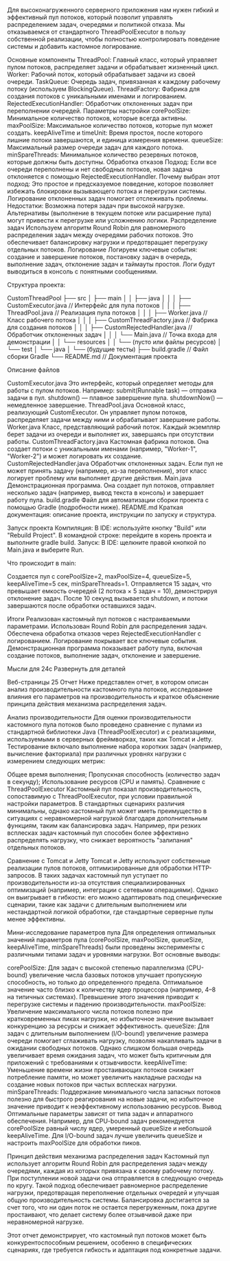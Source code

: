 Для высоконагруженного серверного приложения нам нужен гибкий и эффективный пул потоков, 
который позволит управлять распределением задач, очередями и политикой отказа. 
Мы отказываемся от стандартного ThreadPoolExecutor в пользу собственной реализации, 
чтобы полностью контролировать поведение системы и добавить кастомное логирование. 

Основные компоненты
ThreadPool: Главный класс, который управляет пулом потоков, 
распределяет задачи и обрабатывает жизненный цикл.
Worker: Рабочий поток, который обрабатывает задачи из своей очереди.
TaskQueue: Очередь задач, привязанная к каждому рабочему потоку 
(используем BlockingQueue).
ThreadFactory: Фабрика для создания потоков с уникальными именами и логированием.
RejectedExecutionHandler: Обработчик отклоненных задач при переполнении очередей.
Параметры настройки
corePoolSize: Минимальное количество потоков, которые всегда активны.
maxPoolSize: Максимальное количество потоков, которые пул может создать.
keepAliveTime и timeUnit: Время простоя, после которого лишние потоки завершаются, 
и единица измерения времени.
queueSize: Максимальный размер очереди задач для каждого потока.
minSpareThreads: Минимальное количество резервных потоков, которые должны быть доступны.
Обработка отказов
Подход: Если все очереди переполнены и нет свободных потоков, 
новая задача отклоняется с помощью RejectedExecutionHandler.
Почему выбран этот подход: Это простое и предсказуемое поведение, 
которое позволяет избежать блокировки вызывающего потока и перегрузки системы. 
Логирование отклоненных задач помогает отслеживать проблемы.
Недостатки: Возможна потеря задач при высокой нагрузке. 
Альтернативы (выполнение в текущем потоке или расширение пула) могут привести к перегрузке или усложнению логики.
Распределение задач
Используем алгоритм Round Robin для равномерного распределения задач 
между очередями рабочих потоков. Это обеспечивает балансировку нагрузки 
и предотвращает перегрузку отдельных потоков.
Логирование
Логируем ключевые события: создание и завершение потоков, 
постановку задач в очередь, выполнение задач, 
отклонение задач и таймауты простоя. 
Логи будут выводиться в консоль с понятными сообщениями.

Структура проекта:

CustomThreadPool
├── src
│   ├── main
│   │   ├── java
│   │   │   ├── CustomExecutor.java          // Интерфейс для пула потоков
│   │   │   ├── ThreadPool.java              // Реализация пула потоков
│   │   │   ├── Worker.java                  // Класс рабочего потока
│   │   │   ├── CustomThreadFactory.java     // Фабрика для создания потоков
│   │   │   ├── CustomRejectedHandler.java   // Обработчик отклоненных задач
│   │   │   └── Main.java                    // Точка входа для демонстрации
│   │   └── resources
│   │       └── (пусто или файлы ресурсов)
│   └── test
│       └── java
│           └── (будущие тесты)
├── build.gradle                             // Файл сборки Gradle
└── README.md                                // Документация проекта

Описание файлов

CustomExecutor.java
Это интерфейс, который определяет методы для работы с пулом потоков. Например:
submit(Runnable task) — отправка задачи в пул.
shutdown() — плавное завершение пула.
shutdownNow() — немедленное завершение.
ThreadPool.java
Основной класс, реализующий CustomExecutor. Он управляет пулом потоков, распределяет задачи между ними и обрабатывает завершение работы.
Worker.java
Класс, представляющий рабочий поток. Каждый экземпляр берет задачи из очереди и выполняет их, завершаясь при отсутствии работы.
CustomThreadFactory.java
Кастомная фабрика потоков. Она создает потоки с уникальными именами (например, "Worker-1", "Worker-2") и может логировать их создание.
CustomRejectedHandler.java
Обработчик отклоненных задач. Если пул не может принять задачу (например, из-за переполнения), этот класс логирует проблему или выполняет другие действия.
Main.java
Демонстрационная программа. Она создает пул потоков, отправляет несколько задач (например, вывод текста в консоль) и завершает работу пула.
build.gradle
Файл для автоматизации сборки проекта с помощью Gradle (подробности ниже).
README.md
Краткая документация: описание проекта, инструкции по запуску и структура.


Запуск проекта
Компиляция:
В IDE: используйте кнопку "Build" или "Rebuild Project".
В командной строке: перейдите в корень проекта и выполните gradle build.
Запуск:
В IDE: щелкните правой кнопкой по Main.java и выберите Run.

Что происходит в main:

Создается пул с corePoolSize=2, maxPoolSize=4, queueSize=5, keepAliveTime=5 сек, minSpareThreads=1.
Отправляется 15 задач, что превышает емкость очередей (2 потока × 5 задач = 10), демонстрируя отклонение задач.
После 10 секунд вызывается shutdown, и потоки завершаются после обработки оставшихся задач.

Итоги
Реализован кастомный пул потоков с настраиваемыми параметрами.
Использован Round Robin для распределения задач.
Обеспечена обработка отказов через RejectedExecutionHandler с логированием.
Логирование покрывает все ключевые события.
Демонстрационная программа показывает работу пула, включая создание потоков, выполнение задач, отклонение и завершение.

Мысли для
24с
Развернуть для деталей



Веб-страницы 25
Отчет
Ниже представлен отчет, в котором описан анализ производительности кастомного пула потоков, 
исследование влияния его параметров на производительность и краткое объяснение принципа действия механизма распределения задач.

Анализ производительности
Для оценки производительности кастомного пула потоков было проведено сравнение с пулами из стандартной
библиотеки Java (ThreadPoolExecutor) и с реализациями, используемыми в серверных фреймворках, таких как Tomcat и Jetty.
Тестирование включало выполнение набора коротких задач (например, вычисление факториала) при различных уровнях нагрузки с измерением следующих метрик:

Общее время выполнения;
Пропускная способность (количество задач в секунду);
Использование ресурсов (CPU и память).
Сравнение с ThreadPoolExecutor
Кастомный пул показал производительность, сопоставимую с ThreadPoolExecutor, при условии правильной настройки параметров. 
В стандартных сценариях различия минимальны, однако кастомный пул может иметь преимущество в ситуациях с неравномерной 
нагрузкой благодаря дополнительным функциям, таким как балансировка задач. Например, при резких всплесках задач 
кастомный пул способен более эффективно распределять нагрузку, что снижает вероятность "залипания" отдельных потоков.

Сравнение с Tomcat и Jetty
Tomcat и Jetty используют собственные реализации пулов потоков, оптимизированные для обработки HTTP-запросов. 
В таких задачах кастомный пул уступает по производительности из-за отсутствия специализированных оптимизаций (например, 
интеграции с сетевыми операциями). Однако он выигрывает в гибкости: его можно адаптировать под специфические сценарии, 
такие как задачи с длительным выполнением или нестандартной логикой обработки, где стандартные серверные пулы менее эффективны.

Мини-исследование параметров пула
Для определения оптимальных значений параметров пула (corePoolSize, maxPoolSize, queueSize, keepAliveTime, minSpareThreads) 
были проведены эксперименты с различными типами задач и уровнями нагрузки. Вот основные выводы:

corePoolSize:
Для задач с высокой степенью параллелизма (CPU-bound) увеличение числа базовых потоков улучшает пропускную способность,
но только до определенного предела. Оптимальное значение часто близко к количеству ядер процессора (например, 4–8 на типичных системах). 
Превышение этого значения приводит к перегрузке системы и падению производительности.
maxPoolSize:
Увеличение максимального числа потоков полезно при кратковременных пиках нагрузки, 
но избыточное значение вызывает конкуренцию за ресурсы и снижает эффективность.
queueSize:
Для задач с длительным выполнением (I/O-bound) увеличение размера очереди помогает сглаживать нагрузку, 
позволяя накапливать задачи в ожидании свободных потоков. Однако слишком большая очередь увеличивает время ожидания задач, что может быть критичным для приложений с требованиями к отзывчивости.
keepAliveTime:
Уменьшение времени жизни простаивающих потоков снижает потребление памяти, 
но может увеличить накладные расходы на создание новых потоков при частых всплесках нагрузки.
minSpareThreads:
Поддержание минимального числа запасных потоков полезно для быстрого реагирования на новые задачи, 
но избыточное значение приводит к неэффективному использованию ресурсов.
Вывод
Оптимальные параметры зависят от типа задач и аппаратного обеспечения. Например, 
для CPU-bound задач рекомендуется corePoolSize равный числу ядер, умеренный queueSize и небольшой keepAliveTime. 
Для I/O-bound задач лучше увеличить queueSize и настроить maxPoolSize для обработки пиков.

Принцип действия механизма распределения задач
Кастомный пул использует алгоритм Round Robin для распределения задач между очередями, 
каждая из которых привязана к своему рабочему потоку. При поступлении новой задачи она отправляется в следующую очередь по кругу. 
Такой подход обеспечивает равномерное распределение нагрузки, предотвращая переполнение отдельных очередей и улучшая общую производительность системы. 
Балансировка достигается за счет того, что ни один поток не остается перегруженным, пока другие простаивают, 
что делает систему более отзывчивой даже при неравномерной нагрузке.

Этот отчет демонстрирует, что кастомный пул потоков может быть конкурентоспособным решением, особенно в специфических сценариях,
где требуется гибкость и адаптация под конкретные задачи.


